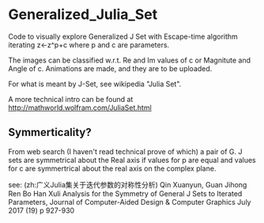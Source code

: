 # Generalized_Julia_Set
Code to visually explore Generalized J Set with Escape-time algorithm iterating z&lt;-z^p+c where p and c are parameters.

The images can be classified w.r.t. Re and Im values of c or Magnitute and Angle of c.
Animations are made, and they are to be uploaded.

For what is meant by J-Set, see wikipedia "Julia Set".

A more technical intro can be found at
http://mathworld.wolfram.com/JuliaSet.html


## Symmerticality?

From web search (I haven't read technical prove of which) a pair of G. J sets are symmetrical about the Real axis if values for p are equal and values for c are symmertrical about the real axis on the complex plane.

see:
 (zh:广义Julia集关于迭代参数的对称性分析)
Qin Xuanyun, Guan Jihong Ren Bo Han Xuli Analysis for the Symmetry of General J Sets to Iterated Parameters, Journal of Computer-Aided Design & Computer Graphics July 2017 (19) p 927-930
